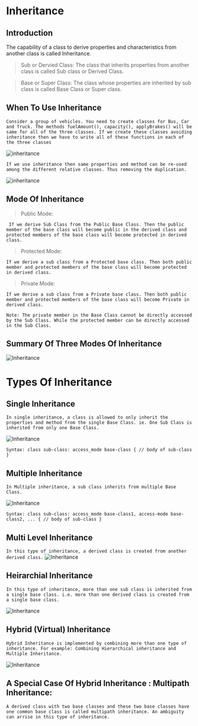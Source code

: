 # Inheritance

## Introduction

The capability of a class to derive properties and characteristics from another class is called Inheritance.

> Sub or Dervied Class: The class that inherits properties from another class is called Sub class or Derived Class. 

> Base or Super Class: The class whose properties are inherited by sub class is called Base Class or Super class. 

## When To Use Inheritance

`
Consider a group of vehicles. You need to create classes for Bus, Car and Truck. The methods fuelAmount(), capacity(), applyBrakes() will be same for all of the three classes. If we create these classes avoiding inheritance then we have to write all of these functions in each of the three classes
`

![inheritance](./images/inheritance-1.png)

`
If we use inheritance then same properties and method can be re-used among the different relative classes. Thus removing the duplication.
`

![inheritance](./images/inheritance-2.png)

## Mode Of Inheritance

> Public Mode:

` 
If we derive Sub Class from the Public Base Class. Then the public member of the base class will become public in the derived class and protected members of the base class will become protected in derived class.
`

> Protected Mode:

`
If we derive a sub class from a Protected base class. Then both public member and protected members of the base class will become protected in derived class.
`

> Private Mode:

`
If we derive a sub class from a Private base class. Then both public member and protected members of the base class will become Private in derived class. 
`

`
Note: The private member in the Base Class cannot be directly accessed by the Sub Class. While the protected member can be directly accessed in the Sub Class.
`


## Summary Of Three Modes Of Inheritance

![Inheritance](./images/inheritance-3.png)


# Types Of Inheritance

## Single Inheritance

`
 In single inheritance, a class is allowed to only inherit the properties and method from the single Base Class.
 ie. One Sub Class is inherited from only one Base Class.
`

![Inheritance](./images/inheritance-4.png)

`
Syntax:
class sub-class: access_mode base-class {
    // body of sub-class
}
`

## Multiple Inheritance

`
In Multiple inheritance, a sub class inherits from multiple Base Class.
`

![Inheritance](./images/inheritance-5.png)

`
Syntax:
class sub-class: access_mode base-class1, access-mode base-class2, ... {
    // body of sub-class
}
`

## Multi Level Inheritance

`
In this type of inheritance, a derived class is created from another derived class.
`
![Inheritance](./images/inheritance-6.png)


## Heirarchial Inheritance

`
In this type of inheritance, more than one sub class is inherited from a single base class. i.e. more than one derived class is created from a single base class.
`

![Inheritance](./images/inheritance-7.png)


## Hybrid (Virtual) Inheritance

`
 Hybrid Inheritance is implemented by combining more than one type of inheritance. For example: Combining Hierarchical inheritance and Multiple Inheritance. 
`

![Inheritance](./images/inheritance-8.png)

## A Special Case Of Hybrid Inheritance : Multipath Inheritance:

`
A derived class with two base classes and these two base classes have one common base class is called multipath inheritance. An ambiguity can arrise in this type of inheritance. 
`


